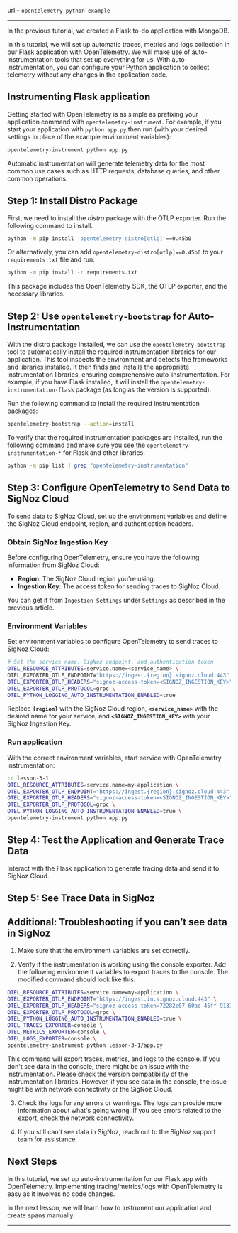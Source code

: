 url - `opentelemetry-python-example`

---

In the previous tutorial, we created a Flask to-do application with MongoDB.

In this tutorial, we will set up automatic traces, metrics and logs collection in our Flask application with OpenTelemetry. We will make use of auto-instrumentation tools that set up everything for us. With auto-instrumentation, you can configure your Python application to collect telemetry without any changes in the application code.

## Instrumenting Flask application

Getting started with OpenTelemetry is as simple as prefixing your application command with `opentelemetry-instrument`. For example, if you start your application with `python app.py` then run (with your desired settings in place of the example environment variables):

```bash
opentelemetry-instrument python app.py
```

Automatic instrumentation will generate telemetry data for the most common use cases such as HTTP requests, database queries, and other common operations.

## Step 1: Install Distro Package

First, we need to install the _distro_ package with the OTLP exporter. Run the following command to install.

```bash
python -m pip install 'opentelemetry-distro[otlp]'==0.45b0
```

Or alternatively, you can add `opentelemetry-distro[otlp]==0.45b0` to your `requirements.txt` file and run:

```bash
python -m pip install -r requirements.txt
```

This package includes the OpenTelemetry SDK, the OTLP exporter, and the necessary libraries.

## Step 2: Use `opentelemetry-bootstrap` for Auto-Instrumentation

With the distro package installed, we can use the `opentelemetry-bootstrap` tool to automatically install the required instrumentation libraries for our application. This tool inspects the environment and detects the frameworks and libraries installed. It then finds and installs the appropriate instrumentation libraries, ensuring comprehensive auto-instrumentation. For example, if you have Flask installed, it will install the `opentelemetry-instrumentation-flask` package (as long as the version is supported).

Run the following command to install the required instrumentation packages:

```bash
opentelemetry-bootstrap --action=install
```

To verify that the required instrumentation packages are installed, run the following command and make sure you see the `opentelemetry-instrumentation-*` for Flask and other libraries:

```bash
python -m pip list | grep "opentelemetry-instrumentation"
```

## Step 3: **Configure OpenTelemetry to Send Data to SigNoz Cloud**

To send data to SigNoz Cloud, set up the environment variables and define the SigNoz Cloud endpoint, region, and authentication headers.

### **Obtain SigNoz Ingestion Key**

Before configuring OpenTelemetry, ensure you have the following information from SigNoz Cloud:

- **Region**: The SigNoz Cloud region you're using.
- **Ingestion Key**: The access token for sending traces to SigNoz Cloud.

You can get it from `Ingestion Settings` under `Settings` as described in the previous article.

### **Environment Variables**

Set environment variables to configure OpenTelemetry to send traces to SigNoz Cloud:

```bash
# Set the service name, SigNoz endpoint, and authentication token
OTEL_RESOURCE_ATTRIBUTES=service.name=<service_name> \
OTEL_EXPORTER_OTLP_ENDPOINT="https://ingest.{region}.signoz.cloud:443" \
OTEL_EXPORTER_OTLP_HEADERS="signoz-access-token=<SIGNOZ_INGESTION_KEY>" \
OTEL_EXPORTER_OTLP_PROTOCOL=grpc \
OTEL_PYTHON_LOGGING_AUTO_INSTRUMENTATION_ENABLED=true
```

Replace **`{region}`** with the SigNoz Cloud region, **`<service_name>`** with the desired name for your service, and **`<SIGNOZ_INGESTION_KEY>`** with your SigNoz Ingestion Key.

### **Run application**

With the correct environment variables, start service with OpenTelemetry instrumentation:

```bash
cd lesson-3-1
OTEL_RESOURCE_ATTRIBUTES=service.name=my-application \
OTEL_EXPORTER_OTLP_ENDPOINT="https://ingest.{region}.signoz.cloud:443" \
OTEL_EXPORTER_OTLP_HEADERS="signoz-access-token=<SIGNOZ_INGESTION_KEY>" \
OTEL_EXPORTER_OTLP_PROTOCOL=grpc \
OTEL_PYTHON_LOGGING_AUTO_INSTRUMENTATION_ENABLED=true \
opentelemetry-instrument python app.py
```

## **Step 4: Test the Application and Generate Trace Data**

Interact with the Flask application to generate tracing data and send it to SigNoz Cloud.

## Step 5: See Trace Data in SigNoz

<Insert screenshots showing actual spans from the code>

## Additional: Troubleshooting if you can’t see data in SigNoz

1. Make sure that the environment variables are set correctly.

2. Verify if the instrumentation is working using the console exporter. Add the following environment variables to export traces to the console. The modified command should look like this:

```bash
OTEL_RESOURCE_ATTRIBUTES=service.name=my-application \
OTEL_EXPORTER_OTLP_ENDPOINT="https://ingest.in.signoz.cloud:443" \
OTEL_EXPORTER_OTLP_HEADERS="signoz-access-token=72282c07-60ad-45ff-9131-3b8819f9cdc3" \
OTEL_EXPORTER_OTLP_PROTOCOL=grpc \
OTEL_PYTHON_LOGGING_AUTO_INSTRUMENTATION_ENABLED=true \
OTEL_TRACES_EXPORTER=console \
OTEL_METRICS_EXPORTER=console \
OTEL_LOGS_EXPORTER=console \
opentelemetry-instrument python lesson-3-1/app.py
```

This command will export traces, metrics, and logs to the console. If you don't see data in the console, there might be an issue with the instrumentation. Please check the version compatibility of the instrumentation libraries. However, if you see data in the console, the issue might be with network connectivity or the SigNoz Cloud.

3. Check the logs for any errors or warnings. The logs can provide more information about what's going wrong. If you see errors related to the export, check the network connectivity.

4. If you still can't see data in SigNoz, reach out to the SigNoz support team for assistance.


## Next Steps

In this tutorial, we set up auto-instrumentation for our Flask app with OpenTelemetry. Implementing tracing/metrics/logs with OpenTelemetry is easy as it involves no code changes.

In the next lesson, we will learn how to instrument our application and create spans manually.

---